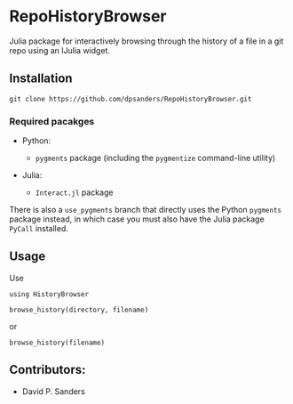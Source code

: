 # RepoHistoryBrowser

Julia package for interactively browsing through the history of a file in a git repo using an IJulia widget.

## Installation

    git clone https://github.com/dpsanders/RepoHistoryBrowser.git

### Required pacakges

- Python:
    - `pygments` package  (including the `pygmentize` command-line utility)
    
- Julia:
    - `Interact.jl` package


There is also a `use_pygments` branch that directly uses the Python `pygments` package instead, 
in which case you must also have the Julia package `PyCall` installed.

## Usage

Use 

    using HistoryBrowser

    browse_history(directory, filename)

or

    browse_history(filename)

## Contributors:
- David P. Sanders

